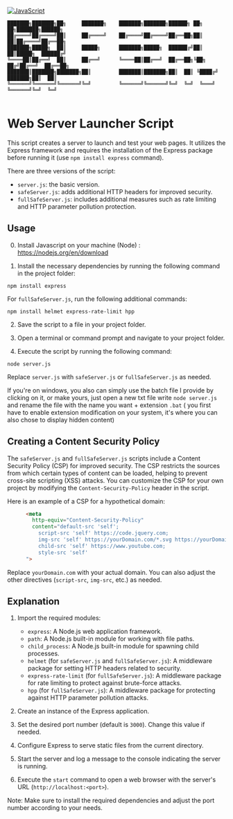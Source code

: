 [![JavaScript](https://img.shields.io/badge/JavaScript-ES6-yellow.svg)](https://developer.mozilla.org/en-US/docs/Web/JavaScript)

```
███████╗███████╗██╗     ███████╗    ███████╗███████╗██████╗ ██╗   ██╗███████╗██████╗ 
██╔════╝██╔════╝██║     ██╔════╝    ██╔════╝██╔════╝██╔══██╗██║   ██║██╔════╝██╔══██╗
███████╗█████╗  ██║     █████╗      ███████╗█████╗  ██████╔╝██║   ██║█████╗  ██████╔╝
╚════██║██╔══╝  ██║     ██╔══╝      ╚════██║██╔══╝  ██╔══██╗╚██╗ ██╔╝██╔══╝  ██╔══██╗
███████║███████╗███████╗██║         ███████║███████╗██║  ██║ ╚████╔╝ ███████╗██║  ██║
╚══════╝╚══════╝╚══════╝╚═╝         ╚══════╝╚══════╝╚═╝  ╚═╝  ╚═══╝  ╚══════╝╚═╝  ╚═╝
                                                                                     
```

# Web Server Launcher Script

This script creates a server to launch and test your web pages. It utilizes the Express framework and requires the installation of the Express package before running it (use `npm install express` command).

There are three versions of the script:

- `server.js`: the basic version.
- `safeServer.js`: adds additional HTTP headers for improved security.
- `fullSafeServer.js`: includes additional measures such as rate limiting and HTTP parameter pollution protection.

## Usage

0. Install Javascript on your machine (Node) : https://nodejs.org/en/download

1. Install the necessary dependencies by running the following command in the project folder:

```
npm install express
```

For `fullSafeServer.js`, run the following additional commands:

```
npm install helmet express-rate-limit hpp
```

2. Save the script to a file in your project folder.

3. Open a terminal or command prompt and navigate to your project folder.

4. Execute the script by running the following command:

```
node server.js
```
Replace `server.js` with `safeServer.js` or `fullSafeServer.js` as needed.

If you're on windows, you also can simply use the batch file I provide by clicking on it, or make yours, just open a new txt file write `node server.js` and rename the file with the name you want + extension `.bat` ( you first have to enable extension modification on your system, it's where you can also chose to display hidden content)

## Creating a Content Security Policy

The `safeServer.js` and `fullSafeServer.js` scripts include a Content Security Policy (CSP) for improved security. The CSP restricts the sources from which certain types of content can be loaded, helping to prevent cross-site scripting (XSS) attacks. You can customize the CSP for your own project by modifying the `Content-Security-Policy` header in the script.

Here is an example of a CSP for a hypothetical domain:

```html
      <meta
        http-equiv="Content-Security-Policy"
        content="default-src 'self';
          script-src 'self' https://code.jquery.com;
          img-src 'self' https://yourDomain.com/*.svg https://yourDomain.com/*.png https://yourDomain.com/*.jpg;
          child-src 'self' https://www.youtube.com;
          style-src 'self'
      ">
```

Replace `yourDomain.com` with your actual domain. You can also adjust the other directives (`script-src`, `img-src`, etc.) as needed.

## Explanation

1. Import the required modules:
   - `express`: A Node.js web application framework.
   - `path`: A Node.js built-in module for working with file paths.
   - `child_process`: A Node.js built-in module for spawning child processes.
   - `helmet` (for `safeServer.js` and `fullSafeServer.js`): A middleware package for setting HTTP headers related to security.
   - `express-rate-limit` (for `fullSafeServer.js`): A middleware package for rate limiting to protect against brute-force attacks.
   - `hpp` (for `fullSafeServer.js`): A middleware package for protecting against HTTP parameter pollution attacks.

2. Create an instance of the Express application.

3. Set the desired port number (default is `3000`). Change this value if needed.

4. Configure Express to serve static files from the current directory.

5. Start the server and log a message to the console indicating the server is running.

6. Execute the `start` command to open a web browser with the server's URL (`http://localhost:<port>`).

Note: Make sure to install the required dependencies and adjust the port number according to your needs.



